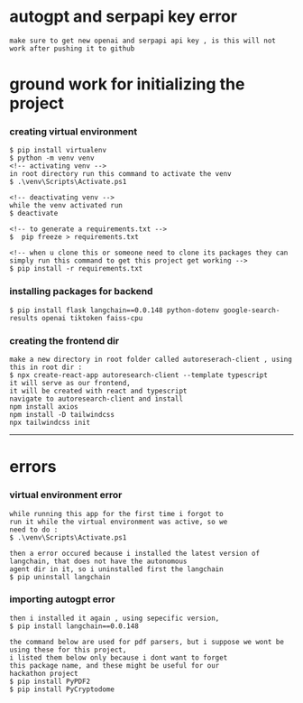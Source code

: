 # autogpt and serpapi key error
    make sure to get new openai and serpapi api key , is this will not work after pushing it to github

# ground work for initializing the project

### creating virtual environment
    $ pip install virtualenv
    $ python -m venv venv
    <!-- activating venv -->
    in root directory run this command to activate the venv
    $ .\venv\Scripts\Activate.ps1

    <!-- deactivating venv -->
    while the venv activated run 
    $ deactivate

    <!-- to generate a requirements.txt -->
    $  pip freeze > requirements.txt
    
    <!-- when u clone this or someone need to clone its packages they can simply run this command to get this project get working -->
    $ pip install -r requirements.txt

### installing packages for backend
    $ pip install flask langchain==0.0.148 python-dotenv google-search-results openai tiktoken faiss-cpu
    
### creating the frontend dir
    make a new directory in root folder called autoreserach-client , using this in root dir : 
    $ npx create-react-app autoresearch-client --template typescript 
    it will serve as our frontend,
    it will be created with react and typescript
    navigate to autoresearch-client and install 
    npm install axios
    npm install -D tailwindcss
    npx tailwindcss init


----------------------------------
# errors 

### virtual environment error
    while running this app for the first time i forgot to
    run it while the virtual environment was active, so we 
    need to do :
    $ .\venv\Scripts\Activate.ps1

    then a error occured because i installed the latest version of langchain, that does not have the autonomous
    agent dir in it, so i uninstalled first the langchain
    $ pip uninstall langchain
    
### importing autogpt error
    then i installed it again , using sepecific version, 
    $ pip install langchain==0.0.148

    the command below are used for pdf parsers, but i suppose we wont be using these for this project, 
    i listed them below only because i dont want to forget 
    this package name, and these might be useful for our 
    hackathon project
    $ pip install PyPDF2
    $ pip install PyCryptodome



